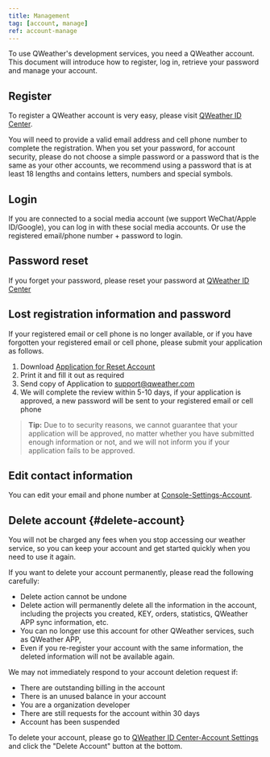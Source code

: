 ```yaml
---
title: Management
tag: [account, manage]
ref: account-manage
---
```


To use QWeather's development services, you need a QWeather account. This document will introduce how to register, log in, retrieve your password and manage your account.

## Register

To register a QWeather account is very easy, please visit [QWeather ID Center](https://id.qweather.com/#/register).

You will need to provide a valid email address and cell phone number to complete the registration. When you set your password, for account security, please do not choose a simple password or a password that is the same as your other accounts, we recommend using a password that is at least 18 lengths and contains letters, numbers and special symbols.

## Login

If you are connected to a social media account (we support WeChat/Apple ID/Google), you can log in with these social media accounts. Or use the registered email/phone number + password to login.

## Password reset

If you forget your password, please reset your password at [QWeather ID Center](https://id.qweather.com/#/forget/process/start)

## Lost registration information and password

If your registered email or cell phone is no longer available, or if you have forgotten your registered email or cell phone, please submit your application as follows.

1. Download [Application for Reset Account](https://cdn.qweather.com/misc/reset-account-information-application.pdf)
2. Print it and fill it out as required
3. Send copy of Application to support@qweather.com
4. We will complete the review within 5-10 days, if your application is approved, a new password will be sent to your registered email or cell phone

> **Tip:** Due to to security reasons, we cannot guarantee that your application will be approved, no matter whether you have submitted enough information or not, and we will not inform you if your application fails to be approved.

## Edit contact information

You can edit your email and phone number at [Console-Settings-Account](https://console-test.qweather.com/#/user/space). 

## Delete account {#delete-account}

You will not be charged any fees when you stop accessing our weather service, so you can keep your account and get started quickly when you need to use it again.

If you want to delete your account permanently, please read the following carefully:

- Delete action cannot be undone
- Delete action will permanently delete all the information in the account, including the projects you created, KEY, orders, statistics, QWeather APP sync information, etc.
- You can no longer use this account for other QWeather services, such as QWeather APP,
- Even if you re-register your account with the same information, the deleted information will not be available again.

We may not immediately respond to your account deletion request if:

- There are outstanding billing in the account
- There is an unused balance in your account
- You are a organization developer
- There are still requests for the account within 30 days
- Account has been suspended

To delete your account, please go to [QWeather ID Center-Account Settings](https://id.qweather.com/) and click the "Delete Account" button at the bottom.


